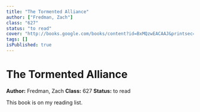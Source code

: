 ```yaml
---
title: "The Tormented Alliance"
author: ["Fredman, Zach"]
class: "627"
status: "to read"
cover: "http://books.google.com/books/content?id=BxMQzwEACAAJ&printsec=frontcover&img=1&zoom=1&source=gbs_api"
tags: []
isPublished: true
---
```


# The Tormented Alliance

**Author:** Fredman, Zach
**Class:** 627
**Status:** to read

This book is on my reading list. 